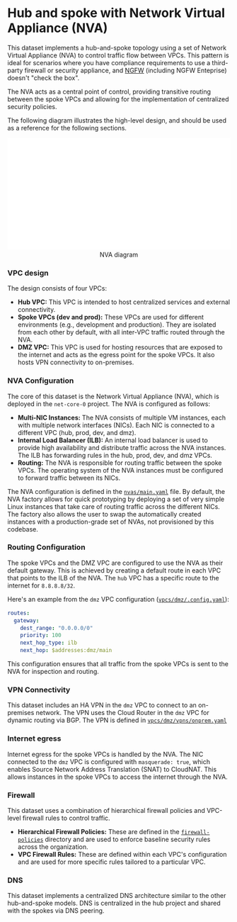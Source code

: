 # Hub and spoke with Network Virtual Appliance (NVA)

This dataset implements a hub-and-spoke topology using a set of Network Virtual Appliance (NVA) to control traffic flow between VPCs. This pattern is ideal for scenarios where you have compliance requirements to use a third-party firewall or security appliance, and [NGFW](https://cloud.google.com/firewall/docs/about-firewalls) (including NGFW Enteprise) doesn't "check the box".

The NVA acts as a central point of control, providing transitive routing between the spoke VPCs and allowing for the implementation of centralized security policies.

The following diagram illustrates the high-level design, and should be used as a reference for the following sections.

<p align="center">
  <img src="diagram.svg" alt="NVA diagram">
  </br>NVA diagram
</p>

### VPC design

The design consists of four VPCs:

- **Hub VPC:** This VPC is intended to host centralized services and external connectivity.
- **Spoke VPCs (dev and prod):** These VPCs are used for different environments (e.g., development and production). They are isolated from each other by default, with all inter-VPC traffic routed through the NVA.
- **DMZ VPC:** This VPC is used for hosting resources that are exposed to the internet and acts as the egress point for the spoke VPCs. It also hosts VPN connectivity to on-premises.

### NVA Configuration

The core of this dataset is the Network Virtual Appliance (NVA), which is deployed in the `net-core-0` project. The NVA is configured as follows:

- **Multi-NIC Instances:** The NVA consists of multiple VM instances, each with multiple network interfaces (NICs). Each NIC is connected to a different VPC (hub, prod, dev, and dmz).
- **Internal Load Balancer (ILB):** An internal load balancer is used to provide high availability and distribute traffic across the NVA instances. The ILB has forwarding rules in the hub, prod, dev, and dmz VPCs.
- **Routing:** The NVA is responsible for routing traffic between the spoke VPCs. The operating system of the NVA instances must be configured to forward traffic between its NICs.

The NVA configuration is defined in the [`nvas/main.yaml`](./nvas/main.yaml) file. By default, the NVA factory allows for quick prototyping by deploying a set of very simple Linux instances that take care of routing traffic across the different NICs. The factory also allows the user to swap the automatically created instances with a production-grade set of NVAs, not provisioned by this codebase.

### Routing Configuration

The spoke VPCs and the DMZ VPC are configured to use the NVA as their default gateway. This is achieved by creating a default route in each VPC that points to the ILB of the NVA. The `hub` VPC has a specific route to the internet for `8.8.8.8/32`.

Here's an example from the `dmz` VPC configuration ([`vpcs/dmz/.config.yaml`](./vpcs/dmz/.config.yaml)):

```yaml
routes:
  gateway:
    dest_range: "0.0.0.0/0"
    priority: 100
    next_hop_type: ilb
    next_hop: $addresses:dmz/main
```

This configuration ensures that all traffic from the spoke VPCs is sent to the NVA for inspection and routing.

### VPN Connectivity

This dataset includes an HA VPN in the `dmz` VPC to connect to an on-premises network. The VPN uses the Cloud Router in the `dmz` VPC for dynamic routing via BGP. The VPN is defined in [`vpcs/dmz/vpns/onprem.yaml`](./vpcs/dmz/vpns/onprem.yaml)

### Internet egress

Internet egress for the spoke VPCs is handled by the NVA. The NIC connected to the `dmz` VPC is configured with `masquerade: true`, which enables Source Network Address Translation (SNAT) to CloudNAT. This allows instances in the spoke VPCs to access the internet through the NVA.

### Firewall

This dataset uses a combination of hierarchical firewall policies and VPC-level firewall rules to control traffic.

- **Hierarchical Firewall Policies:** These are defined in the [`firewall-policies`](./firewall-policies) directory and are used to enforce baseline security rules across the organization.
- **VPC Firewall Rules:** These are defined within each VPC's configuration and are used for more specific rules tailored to a particular VPC.

### DNS

This dataset implements a centralized DNS architecture similar to the other hub-and-spoke models. DNS is centralized in the hub project and shared with the spokes via DNS peering.
